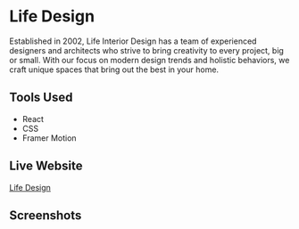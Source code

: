 # Life Design
Established in 2002, Life Interior Design has a team of experienced designers and architects who strive to bring creativity to every project, big or small. With our focus on modern design trends and holistic behaviors, we craft unique spaces that bring out the best in your home.
## Tools Used
- React
- CSS
- Framer Motion
## Live Website
[Life Design](https://life-design.netlify.app/)
## Screenshots


